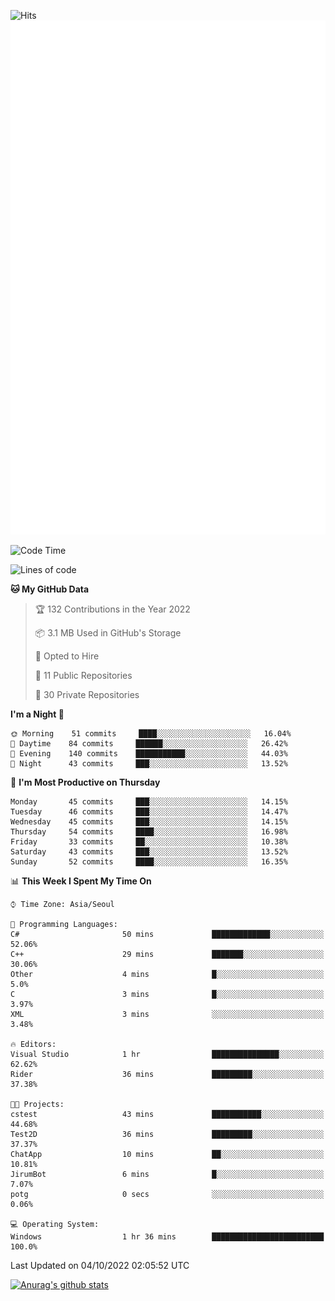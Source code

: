 ![Hits](https://hits.seeyoufarm.com/api/count/incr/badge.svg?url=https%3A%2F%2Fgithub.com%2Fkokose1234&count_bg=%2379C83D&title_bg=%23555555&icon=apple.svg&icon_color=%23E7E7E7&title=hits&edge_flat=false)
<br/>
![Metrics](https://github.com/kokose1234/kokose1234/blob/main/github-metrics.svg)

<!--START_SECTION:waka-->
![Code Time](http://img.shields.io/badge/Code%20Time-696%20hrs%2021%20mins-blue)

![Lines of code](https://img.shields.io/badge/From%20Hello%20World%20I%27ve%20Written-901%20Thousand%20lines%20of%20code-blue)

**🐱 My GitHub Data** 

> 🏆 132 Contributions in the Year 2022
 > 
> 📦 3.1 MB Used in GitHub's Storage 
 > 
> 💼 Opted to Hire
 > 
> 📜 11 Public Repositories 
 > 
> 🔑 30 Private Repositories  
 > 
**I'm a Night 🦉** 

```text
🌞 Morning    51 commits     ████░░░░░░░░░░░░░░░░░░░░░   16.04% 
🌆 Daytime    84 commits     ██████░░░░░░░░░░░░░░░░░░░   26.42% 
🌃 Evening    140 commits    ███████████░░░░░░░░░░░░░░   44.03% 
🌙 Night      43 commits     ███░░░░░░░░░░░░░░░░░░░░░░   13.52%

```
📅 **I'm Most Productive on Thursday** 

```text
Monday       45 commits     ███░░░░░░░░░░░░░░░░░░░░░░   14.15% 
Tuesday      46 commits     ███░░░░░░░░░░░░░░░░░░░░░░   14.47% 
Wednesday    45 commits     ███░░░░░░░░░░░░░░░░░░░░░░   14.15% 
Thursday     54 commits     ████░░░░░░░░░░░░░░░░░░░░░   16.98% 
Friday       33 commits     ██░░░░░░░░░░░░░░░░░░░░░░░   10.38% 
Saturday     43 commits     ███░░░░░░░░░░░░░░░░░░░░░░   13.52% 
Sunday       52 commits     ████░░░░░░░░░░░░░░░░░░░░░   16.35%

```


📊 **This Week I Spent My Time On** 

```text
⌚︎ Time Zone: Asia/Seoul

💬 Programming Languages: 
C#                       50 mins             █████████████░░░░░░░░░░░░   52.06% 
C++                      29 mins             ███████░░░░░░░░░░░░░░░░░░   30.06% 
Other                    4 mins              █░░░░░░░░░░░░░░░░░░░░░░░░   5.0% 
C                        3 mins              █░░░░░░░░░░░░░░░░░░░░░░░░   3.97% 
XML                      3 mins              ░░░░░░░░░░░░░░░░░░░░░░░░░   3.48%

🔥 Editors: 
Visual Studio            1 hr                ███████████████░░░░░░░░░░   62.62% 
Rider                    36 mins             █████████░░░░░░░░░░░░░░░░   37.38%

🐱‍💻 Projects: 
cstest                   43 mins             ███████████░░░░░░░░░░░░░░   44.68% 
Test2D                   36 mins             █████████░░░░░░░░░░░░░░░░   37.37% 
ChatApp                  10 mins             ██░░░░░░░░░░░░░░░░░░░░░░░   10.81% 
JirumBot                 6 mins              █░░░░░░░░░░░░░░░░░░░░░░░░   7.07% 
potg                     0 secs              ░░░░░░░░░░░░░░░░░░░░░░░░░   0.06%

💻 Operating System: 
Windows                  1 hr 36 mins        █████████████████████████   100.0%

```


 Last Updated on 04/10/2022 02:05:52 UTC
<!--END_SECTION:waka-->

[![Anurag's github stats](https://github-readme-stats.vercel.app/api?username=kokose1234&theme=dracula)](https://github.com/anuraghazra/github-readme-stats)



	
